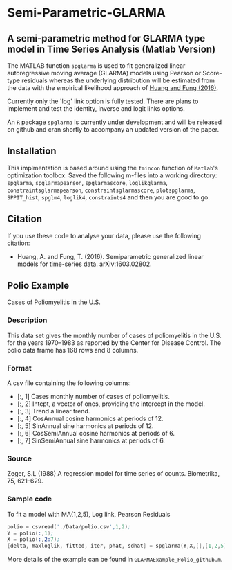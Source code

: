 # Semi-Parametric-GLARMA
## A semi-parametric method for GLARMA type model in Time Series Analysis (Matlab Version)

The MATLAB function `spglarma` is used to fit generalized linear autoregressive moving average (GLARMA) models using Pearson or Score-type residuals whereas the underlying distribution will be estimated from the data with the empirical likelihood approach of [Huang and Fung (2016)](https://arxiv.org/abs/1603.02802). 

Currently only the 'log' link option is fully tested. There are plans to implement and test the identity, inverse and logit links options.

An `R` package `spglarma` is currently under development and will be released on github and cran shortly to accompany an updated version of the paper.

## Installation
This implmentation is based around using the `fmincon` function of `Matlab`'s optimization toolbox. Saved the following m-files into a working directory: `spglarma`, `spglarmapearson`, `spglarmascore`, `loglikglarma`, `constraintsglarmapearson`, `constraintsglarmascore`, `plotspglarma`, `SPPIT_hist`, `spglm4`, `loglik4`, `constraints4` and then you are good to go.  

## Citation

If you use these code to analyse your data, please use the following citation:

- Huang, A. and Fung, T. (2016). Semiparametric generalized linear models for time-series data. arXiv:1603.02802.
 
## Polio Example 

Cases of Poliomyelitis in the U.S.

### Description

This data set gives the monthly number of cases of poliomyelitis in the U.S. for the years 1970–1983 as reported by the Center for Disease Control. The polio data frame has 168 rows and 8 columns.

### Format

A csv file containing the following columns:

- [:, 1]	Cases	monthly number of cases of poliomyelitis.
- [:, 2]	Intcpt,	a vector of ones, providing the intercept in the model.
- [:, 3]	Trend	a linear trend. 
- [:, 4]	CosAnnual	cosine harmonics at periods of 12.
- [:, 5]	SinAnnual	sine harmonics at periods of 12.
- [:, 6]	CosSemiAnnual	cosine harmonics at periods of 6.
- [:, 7]	SinSemiAnnual	sine harmonics at periods of 6.

### Source

Zeger, S.L (1988) A regression model for time series of counts. Biometrika, 75, 621–629.

### Sample code
To fit a model with MA(1,2,5), Log link, Pearson Residuals
```s
polio = csvread('./Data/polio.csv',1,2);
Y = polio(:,1);
X = polio(:,2:7);
[delta, maxloglik, fitted, iter, phat, sdhat] = spglarma(Y,X,[],[1,2,5],'log');
```

More details of the example can be found in `GLARMAExample_Polio_github.m`.
